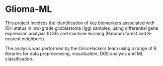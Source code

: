 # Glioma-ML
This project involves the identification of key biomarkers associated with IDH status in low-grade glioblastoma (lgg) samples, using differential gene expression analysis (DGE) and machine learning (Random forest and K-nearest neighbors).

The analysis was performed by the OncoHackers team using a range of R libraries for data preprocessing, visualization, DGE analysis and ML classification.

